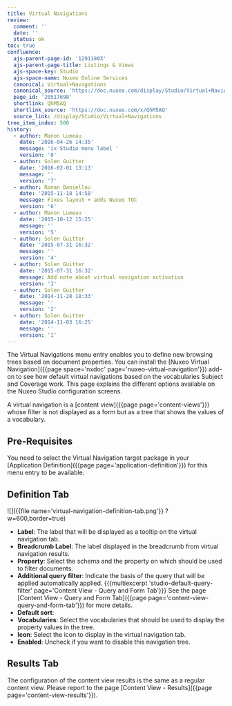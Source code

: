 ```yaml
---
title: Virtual Navigations
review:
  comment: ''
  date: ''
  status: ok
toc: true
confluence:
  ajs-parent-page-id: '12911803'
  ajs-parent-page-title: Listings & Views
  ajs-space-key: Studio
  ajs-space-name: Nuxeo Online Services
  canonical: Virtual+Navigations
  canonical_source: 'https://doc.nuxeo.com/display/Studio/Virtual+Navigations'
  page_id: '20517698'
  shortlink: QhM5AQ
  shortlink_source: 'https://doc.nuxeo.com/x/QhM5AQ'
  source_link: /display/Studio/Virtual+Navigations
tree_item_index: 500
history:
  - author: Manon Lumeau
    date: '2016-04-26 14:35'
    message: 'ix Studio menu label '
    version: '8'
  - author: Solen Guitter
    date: '2016-02-01 13:13'
    message: ''
    version: '7'
  - author: Ronan Daniellou
    date: '2015-11-18 14:58'
    message: Fixes layout + adds Nuxeo TOC
    version: '6'
  - author: Manon Lumeau
    date: '2015-10-12 15:25'
    message: ''
    version: '5'
  - author: Solen Guitter
    date: '2015-07-31 16:32'
    message: ''
    version: '4'
  - author: Solen Guitter
    date: '2015-07-31 16:32'
    message: Add note about virtual navigation activation
    version: '3'
  - author: Solen Guitter
    date: '2014-11-28 18:33'
    message: ''
    version: '2'
  - author: Solen Guitter
    date: '2014-11-03 16:25'
    message: ''
    version: '1'
---
```


The Virtual Navigations menu entry enables you to define new browsing trees based on document properties. You can install the [Nuxeo Virtual Navigation]({{page space='nxdoc' page='nuxeo-virtual-navigation'}}) add-on to see how default virtual navigations based on the vocabularies Subject and Coverage work. This page explains the different options available on the Nuxeo Studio configuration screens.

A virtual navigation is a [content view]({{page page='content-views'}}) whose filter is not displayed as a form but as a tree that shows the values of a vocabulary.

## Pre-Requisites

You need to select the Virtual Navigation target package in your [Application Definition]({{page page='application-definition'}}) for this menu entry to be available.

## Definition Tab

![]({{file name='virtual-navigation-definition-tab.png'}} ?w=600,border=true)

- **Label**: The label that will be displayed as a tooltip on the virtual navigation tab.
- **Breadcrumb Label**: The label displayed in the breadcrumb from virtual navigation results.
- **Property**: Select the schema and the property on which should be used to filter documents.
- **Additional query filter**: Indicate the basis of the query that will be applied automatically applied.
  {{{multiexcerpt 'studio-default-query-filter' page='Content View - Query and Form Tab'}}}
  See the page [Content View - Query and Form Tab]({{page page='content-view-query-and-form-tab'}}) for more details.
- **Default sort**:
- **Vocabularies**: Select the vocabularies that should be used to display the property values in the tree.
- **Icon**: Select the icon to display in the virtual navigation tab.
- **Enabled**: Uncheck if you want to disable this navigation tree.

## Results Tab

The configuration of the content view results is the same as a regular content view. Please report to the page [Content View - Results]({{page page='content-view-results'}}).
